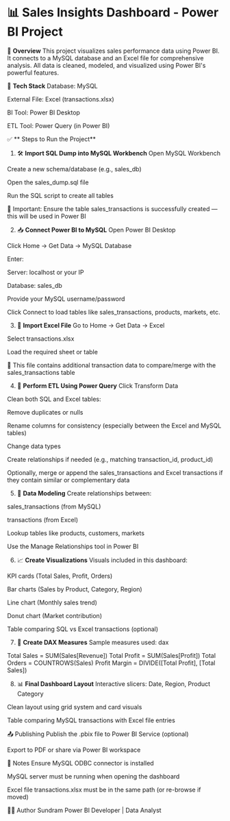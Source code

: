 # 📊 Sales Insights Dashboard - Power BI Project
🔗 **Overview**
This project visualizes sales performance data using Power BI. It connects to a MySQL database and an Excel file for comprehensive analysis. All data is cleaned, modeled, and visualized using Power BI's powerful features.

🧱 **Tech Stack**
Database: MySQL

External File: Excel (transactions.xlsx)

BI Tool: Power BI Desktop

ETL Tool: Power Query (in Power BI)

✅ ** Steps to Run the Project**

1. 🛠️ **Import SQL Dump into MySQL Workbench**
Open MySQL Workbench

Create a new schema/database (e.g., sales_db)

Open the sales_dump.sql file

Run the SQL script to create all tables

📌 Important: Ensure the table sales_transactions is successfully created — this will be used in Power BI

2. 📥 **Connect Power BI to MySQL**
Open Power BI Desktop

Click Home → Get Data → MySQL Database

Enter:

Server: localhost or your IP

Database: sales_db

Provide your MySQL username/password

Click Connect to load tables like sales_transactions, products, markets, etc.

3. 📎 **Import Excel File**
Go to Home → Get Data → Excel

Select transactions.xlsx

Load the required sheet or table

📌 This file contains additional transaction data to compare/merge with the sales_transactions table

4. 🧹 **Perform ETL Using Power Query**
Click Transform Data

Clean both SQL and Excel tables:

Remove duplicates or nulls

Rename columns for consistency (especially between the Excel and MySQL tables)

Change data types

Create relationships if needed (e.g., matching transaction_id, product_id)

Optionally, merge or append the sales_transactions and Excel transactions if they contain similar or complementary data

5. 🔗 **Data Modeling**
Create relationships between:

sales_transactions (from MySQL)

transactions (from Excel)

Lookup tables like products, customers, markets

Use the Manage Relationships tool in Power BI

6. 📈 **Create Visualizations**
Visuals included in this dashboard:

KPI cards (Total Sales, Profit, Orders)

Bar charts (Sales by Product, Category, Region)

Line chart (Monthly sales trend)

Donut chart (Market contribution)

Table comparing SQL vs Excel transactions (optional)

7. 🧮 **Create DAX Measures**
Sample measures used:
dax

Total Sales = SUM(Sales[Revenue])
Total Profit = SUM(Sales[Profit])
Total Orders = COUNTROWS(Sales)
Profit Margin = DIVIDE([Total Profit], [Total Sales])

8. 📊 **Final Dashboard Layout**
Interactive slicers: Date, Region, Product Category

Clean layout using grid system and card visuals

Table comparing MySQL transactions with Excel file entries

📤 Publishing
Publish the .pbix file to Power BI Service (optional)

Export to PDF or share via Power BI workspace

📌 Notes
Ensure MySQL ODBC connector is installed

MySQL server must be running when opening the dashboard

Excel file transactions.xlsx must be in the same path (or re-browse if moved)

🧑‍💻 Author
Sundram
Power BI Developer | Data Analyst

